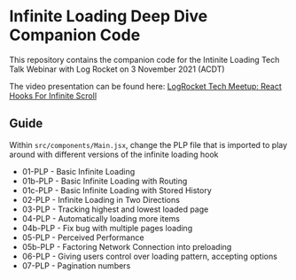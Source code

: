 # Infinite Loading Deep Dive Companion Code

This repository contains the companion code for the Intinite Loading Tech Talk Webinar with Log Rocket on 3 November 2021 (ACDT)

The video presentation can be found here: [LogRocket Tech Meetup: React Hooks For Infinite Scroll](https://blog.logrocket.com/logrocket-tech-meetup-react-hooks-for-infinite-scroll/)

## Guide

Within `src/components/Main.jsx`, change the PLP file that is imported to play around with different versions of the infinite loading hook

* 01-PLP - Basic Infinite Loading
* 01b-PLP - Basic Infinite Loading with Routing
* 01c-PLP - Basic Infinite Loading with Stored History
* 02-PLP - Infinite Loading in Two Directions
* 03-PLP - Tracking highest and lowest loaded page
* 04-PLP - Automatically loading more items
* 04b-PLP - Fix bug with multiple pages loading
* 05-PLP - Perceived Performance
* 05b-PLP - Factoring Network Connection into preloading
* 06-PLP - Giving users control over loading pattern, accepting options
* 07-PLP - Pagination numbers
